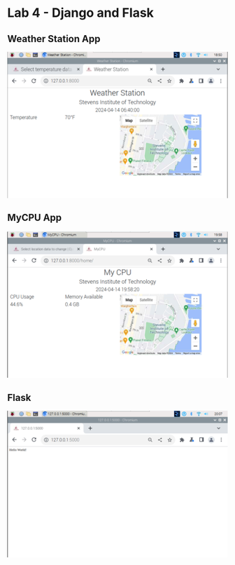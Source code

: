 # Lab 4 - Django and Flask

## Weather Station App
![image](Images/Lab4/WeatherStation.png)

## MyCPU App
![image](Images/Lab4/MyCPU.png)

## Flask
![image](Images/Lab4/HelloWorld.png)
